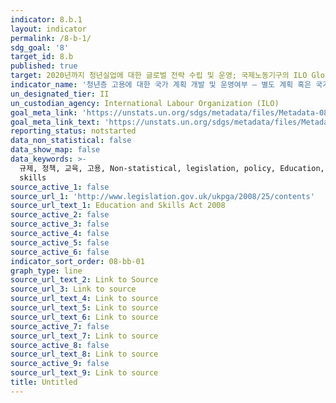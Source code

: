 ```yaml
---
indicator: 8.b.1
layout: indicator
permalink: /8-b-1/
sdg_goal: '8'
target_id: 8.b
published: true
target: 2020년까지 청년실업에 대한 글로벌 전략 수립 및 운영; 국제노동기구의 ILO Global Jobs Pact 이행
indicator_name: '청년층 고용에 대한 국가 계획 개발 및 운영여부 – 별도 계획 혹은 국가 계획의 일부 인지 여부 '
un_designated_tier: II
un_custodian_agency: International Labour Organization (ILO)
goal_meta_link: 'https://unstats.un.org/sdgs/metadata/files/Metadata-08-0b-01.pdf'
goal_meta_link_text: 'https://unstats.un.org/sdgs/metadata/files/Metadata-08-0b-01.pdf'
reporting_status: notstarted
data_non_statistical: false
data_show_map: false
data_keywords: >-
  규제, 정책, 교육, 고용, Non-statistical, legislation, policy, Education, Employment,
  skills
source_active_1: false
source_url_1: 'http://www.legislation.gov.uk/ukpga/2008/25/contents'
source_url_text_1: Education and Skills Act 2008
source_active_2: false
source_active_3: false
source_active_4: false
source_active_5: false
source_active_6: false
indicator_sort_order: 08-bb-01
graph_type: line
source_url_text_2: Link to Source
source_url_3: Link to source
source_url_text_4: Link to source
source_url_text_5: Link to source
source_url_text_6: Link to source
source_active_7: false
source_url_text_7: Link to source
source_active_8: false
source_url_text_8: Link to source
source_active_9: false
source_url_text_9: Link to source
title: Untitled
---
```

